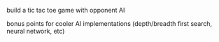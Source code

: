 build a tic tac toe game with opponent AI

bonus points for cooler AI implementations (depth/breadth first search, neural network, etc)